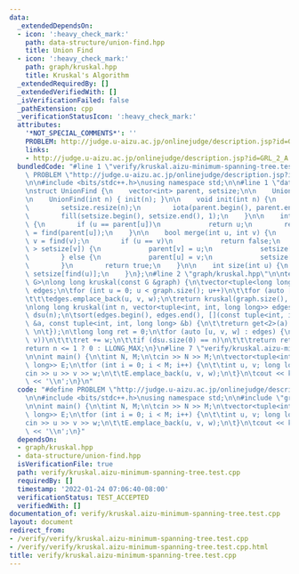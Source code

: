 ```yaml
---
data:
  _extendedDependsOn:
  - icon: ':heavy_check_mark:'
    path: data-structure/union-find.hpp
    title: Union Find
  - icon: ':heavy_check_mark:'
    path: graph/kruskal.hpp
    title: Kruskal's Algorithm
  _extendedRequiredBy: []
  _extendedVerifiedWith: []
  _isVerificationFailed: false
  _pathExtension: cpp
  _verificationStatusIcon: ':heavy_check_mark:'
  attributes:
    '*NOT_SPECIAL_COMMENTS*': ''
    PROBLEM: http://judge.u-aizu.ac.jp/onlinejudge/description.jsp?id=GRL_2_A
    links:
    - http://judge.u-aizu.ac.jp/onlinejudge/description.jsp?id=GRL_2_A
  bundledCode: "#line 1 \"verify/kruskal.aizu-minimum-spanning-tree.test.cpp\"\n#define\
    \ PROBLEM \"http://judge.u-aizu.ac.jp/onlinejudge/description.jsp?id=GRL_2_A\"\
    \n\n#include <bits/stdc++.h>\nusing namespace std;\n\n#line 1 \"data-structure/union-find.hpp\"\
    \nstruct UnionFind {\n    vector<int> parent, setsize;\n\n    UnionFind() = default;\n\
    \n    UnionFind(int n) { init(n); }\n\n    void init(int n) {\n        parent.resize(n);\n\
    \        setsize.resize(n);\n        iota(parent.begin(), parent.end(), 0);\n\
    \        fill(setsize.begin(), setsize.end(), 1);\n    }\n\n    int find(int u)\
    \ {\n        if (u == parent[u])\n            return u;\n        return parent[u]\
    \ = find(parent[u]);\n    }\n\n    bool merge(int u, int v) {\n        u = find(u),\
    \ v = find(v);\n        if (u == v)\n            return false;\n        if (setsize[u]\
    \ > setsize[v]) {\n            parent[v] = u;\n            setsize[u] += setsize[v];\n\
    \        } else {\n            parent[u] = v;\n            setsize[v] += setsize[u];\n\
    \        }\n        return true;\n    }\n\n    int size(int u) {\n        return\
    \ setsize[find(u)];\n    }\n};\n#line 2 \"graph/kruskal.hpp\"\n\ntemplate<typename\
    \ G>\nlong long kruskal(const G &graph) {\n\tvector<tuple<long long, int, int>>\
    \ edges;\n\tfor (int u = 0; u < graph.size(); u++)\n\t\tfor (auto [v, w] : graph[u])\n\
    \t\t\tedges.emplace_back(u, v, w);\n\treturn kruskal(graph.size(), edges);\n}\n\
    \nlong long kruskal(int n, vector<tuple<int, int, long long>> edges) {\n\tUnionFind\
    \ dsu(n);\n\tsort(edges.begin(), edges.end(), [](const tuple<int, int, long long>\
    \ &a, const tuple<int, int, long long> &b) {\n\t\treturn get<2>(a) < get<2>(b);\
    \ \n\t});\n\tlong long ret = 0;\n\tfor (auto [u, v, w] : edges) {\n\t\tif (dsu.merge(u,\
    \ v))\n\t\t\tret += w;\n\t\tif (dsu.size(0) == n)\n\t\t\treturn ret;\n\t}\n\t\
    return n <= 1 ? 0 : LLONG_MAX;\n}\n#line 7 \"verify/kruskal.aizu-minimum-spanning-tree.test.cpp\"\
    \n\nint main() {\n\tint N, M;\n\tcin >> N >> M;\n\tvector<tuple<int, int, long\
    \ long>> E;\n\tfor (int i = 0; i < M; i++) {\n\t\tint u, v; long long w;\n\t\t\
    cin >> u >> v >> w;\n\t\tE.emplace_back(u, v, w);\n\t}\n\tcout << kruskal(N, E)\
    \ << '\\n';\n}\n"
  code: "#define PROBLEM \"http://judge.u-aizu.ac.jp/onlinejudge/description.jsp?id=GRL_2_A\"\
    \n\n#include <bits/stdc++.h>\nusing namespace std;\n\n#include \"graph/kruskal.hpp\"\
    \n\nint main() {\n\tint N, M;\n\tcin >> N >> M;\n\tvector<tuple<int, int, long\
    \ long>> E;\n\tfor (int i = 0; i < M; i++) {\n\t\tint u, v; long long w;\n\t\t\
    cin >> u >> v >> w;\n\t\tE.emplace_back(u, v, w);\n\t}\n\tcout << kruskal(N, E)\
    \ << '\\n';\n}"
  dependsOn:
  - graph/kruskal.hpp
  - data-structure/union-find.hpp
  isVerificationFile: true
  path: verify/kruskal.aizu-minimum-spanning-tree.test.cpp
  requiredBy: []
  timestamp: '2022-01-24 07:06:40-08:00'
  verificationStatus: TEST_ACCEPTED
  verifiedWith: []
documentation_of: verify/kruskal.aizu-minimum-spanning-tree.test.cpp
layout: document
redirect_from:
- /verify/verify/kruskal.aizu-minimum-spanning-tree.test.cpp
- /verify/verify/kruskal.aizu-minimum-spanning-tree.test.cpp.html
title: verify/kruskal.aizu-minimum-spanning-tree.test.cpp
---
```

